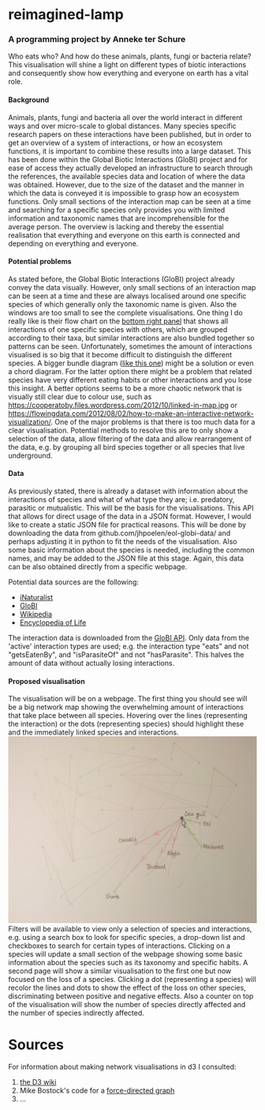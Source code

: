 # reimagined-lamp
### A programming project by Anneke ter Schure

Who eats who? And how do these animals, plants, fungi or bacteria relate? This visualisation will shine a light on different types of biotic interactions and consequently show how everything and everyone on earth has a vital role.

#### Background
Animals, plants, fungi and bacteria all over the world interact in different ways and over micro-scale to global distances. Many species specific research papers on these interactions have been published, but in order to get an overview of a system of interactions, or how an ecosystem functions, it is important to combine these results into a large dataset. This has been done within the Global Biotic Interactions (GloBI) project and for ease of access they actually developed an infrastructure to search through the references, the available species data and location of where the data was obtained. However, due to the size of the dataset and the manner in which the data is conveyed it is impossible to grasp how an ecosystem functions. Only small sections of the interaction map can be seen at a time and searching for a specific species only provides you with limited information and taxonomic names that are incomprehensible for the average person. The overview is lacking and thereby the essential realisation that everything and everyone on this earth is connected and depending on everything and everyone.

#### Potential problems
As stated before, the Global Biotic Interactions (GloBI) project already convey the data visually. However, only small sections of an interaction map can be seen at a time and these are always localised around one specific species of which generally only the taxonomic name is given. Also the windows are too small to see the complete visualisations. One thing I do really like is their flow chart on the [bottom right panel](http://www.globalbioticinteractions.org/browse/index.html#interactionType=interactsWith&resultType=json&sourceTaxon=Chelonia%20mydas) that shows all interactions of one specific species with others, which are grouped according to their taxa, but similar interactions are also bundled together so patterns can be seen. Unfortunately, sometimes the amount of interactions visualised is so big that it become difficult to distinguish the different species. A bigger bundle diagram ([like this one](http://mbostock.github.io/d3/talk/20111116/bundle.html)) might be a solution or even a chord diagram. For the latter option there might be a problem that related species have very different eating habits or other interactions and you lose this insight. A better options seems to be a more chaotic network that is visually still clear due to colour use, such as https://cooperatoby.files.wordpress.com/2012/10/linked-in-map.jpg or https://flowingdata.com/2012/08/02/how-to-make-an-interactive-network-visualization/.
One of the major problems is that there is too much data for a clear visualisation. Potential methods to resolve this are to only show a selection of the data, allow filtering of the data and allow rearrangement of the data, e.g. by grouping all bird species together or all species that live underground.

#### Data
As previously stated, there is already a dataset with information about the interactions of species and what of what type they are; i.e. predatory, parasitic or mutualistic. This will be the basis for the visualisations. This API that allows for direct usage of the data in a JSON format. However, I would like to create a static JSON file for practical reasons. This will be done by downloading the data from github.com/jhpoelen/eol-globi-data/ and perhaps adjusting it in python to fit the needs of the visualisation. Also some basic information about the species is needed, including the common names, and may be added to the JSON file at this stage. Again, this data can be also obtained directly from a specific webpage.

Potential data sources are the following:
* [iNaturalist](http://www.inaturalist.org)
* [GloBI](https://www.globalbioticinteractions.org)
* [Wikipedia](http://www.wikipedia.org)
* [Encyclopedia of Life](https://www.eol.org)

The interaction data is downloaded from the [GloBI API](https://github.com/jhpoelen/eol-globi-data/wiki/API#interactions). Only data from the 'active' interaction types are used; e.g. the interaction type "eats" and not "getsEatenBy", and "isParasiteOf" and not "hasParasite". This halves the amount of data without actually losing interactions.


#### Proposed visualisation
The visualisation will be on a webpage. The first thing you should see will be a big network map showing the overwhelming amount of interactions that take place between all species. Hovering over the lines (representing the interaction) or the dots (representing species) should highlight these and the immediately linked species and interactions.
![](doc/NetworkSketch.jpg)
Filters will be available to view only a selection of species and interactions, e.g. using a search box to look for specific species, a drop-down list and checkboxes to search for certain types of interactions.
Clicking on a species will update a small section of the webpage showing some basic information about the species such as its taxonomy and specific habits.
A second page will show a similar visualisation to the first one but now focused on the loss of a species. Clicking a dot (representing a species) will recolor the lines and dots to show the effect of the loss on other species, discriminating between positive and negative effects. Also a counter on top of the visualisation will show the number of species directly affected and the number of species indirectly affected.

# Sources
For information about making network visualisations in d3 I consulted:
1. [the D3 wiki ](https://github.com/mbostock/d3/wiki/Force-Layout)
2. Mike Bostock's code for a [force-directed graph](http://bl.ocks.org/mbostock/4062045)
3. ...
